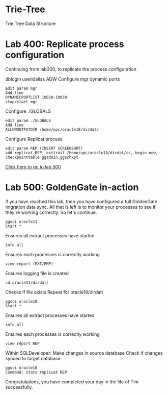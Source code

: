 # Trie-Tree
Trie Tree Data Structure

# Lab 400: Replicate process configuration

Continuing from lab300, to replicate the process configuration


dblogin useridalias ADW
Configure mgr dynamic ports
```
edit param mgr
Add line
DYNAMICPORTLIST 10020-10030
stop/start mgr
```
Configure ./GLOBALS
```
edit param ./GLOBALS
Add line
ALLOWOUTPUTDIR /home/opc/oracle18/dirdat/
```
Configure Replicat process
```
edit param REP (INSERT SCREENSHOT)
add replicat REP, exttrail /home/opc/oracle18/dirdat/cc, begin now, checkpointtable ggadmin.ggschkpt
```

[Click here to go to lab 500](https://github.com/GaryHostt/GoldenGate2ADB/blob/master/Lab500.md)

# Lab 500: GoldenGate in-action

If you have reached this lab, then you have configured a full GoldenGate migration data sync. All that is left is to monitor your processes to see if they're working correctly. So let's continue.
```
ggsci oracle11
Start *
```
Ensures all extract processes have started
```
info all
```
Ensures each processes is correctly working
```
view report (EXT/PMP)
```
Ensures logging file is created
```
cd oracle11/dirdat/
```
Checks if file exists
Repeat for oracle18/dirdat/
```
ggsci oracle18
Start *
```
Ensures all extract processes have started
```
info all
```
Ensures each processes is correctly working
```
view report REP
```
Within SQLDeveloper:
Make changes in source database
Check if changes synced to target database
```
ggsci oracle18
Command: stats replicat REP
```

Congratulations, you have completed your day in the life of Tim successfully. 

